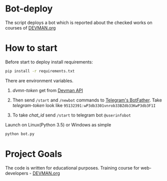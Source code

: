 # Bot-deploy
The script deploys a bot which is reported about the checked works on courses of [DEVMAN.org](https://devman.org)

# How to start
Before start to deploy install requirements:

```bash
pip install -r requirements.txt
```
There are environment variables.

1. *dvmn-token* get from [Devman API](https://dvmn.org/api/docs/)

2. Then send `/start` and `/newbot` commands to [Telegram\'s BotFather](https://telegram.me/BotFather). Take *telegram-token* look like `95132391:wP3db3301vnrob33BZdb33KwP3db3F1I`

3. To take *chat_id* send `/start` to telegram bot `@userinfobot`

Launch on Linux(Python 3.5) or Windows as simple

```bash
python bot.py
```

# Project Goals

The code is written for educational purposes. Training course for web-developers - [DEVMAN.org](https://devman.org)
